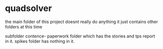 # quadsolver
the main folder of this project doesnt really do anything it just contains other folders at this time


subfolder contence-
paperwork folder which has the stories and tps report in it.
spikes folder has nothing in it.

